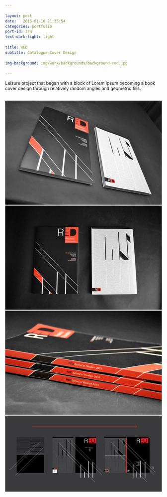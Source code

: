 ```yaml
---

layout: post
date:   2015-01-10 21:35:54
categories: portfolio
port-id: 3ru
text-dark-light: light

title: RED
subtitle: Catalogue Cover Design

img-background: img/work/backgrounds/background-red.jpg

---
```


Leisure project that began with a block of Lorem Ipsum becoming a book cover design through relatively random angles and geometric fills.

<div class="image-container">
    <img class="clear" src=""/>
    <img class="w2" src="./img/work/red/red-angle.jpg"/>
    <img class="w2" src="./img/work/red/red-front.jpg"/>
    <img class="w2" src="./img/work/red/red-spine.jpg"/>
    <img class="w4" src="./img/work/red/red-process.jpg"/>
</div>